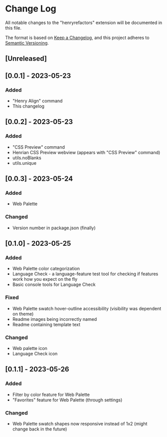 # Change Log

All notable changes to the "henryrefactors" extension will be documented in this file.

The format is based on [Keep a Changelog](https://keepachangelog.com/en/1.0.0/),
and this project adheres to [Semantic Versioning](https://semver.org/spec/v2.0.0.html).

## [Unreleased]

## [0.0.1] - 2023-05-23

### Added

- "Henry Align" command
- This changelog

## [0.0.2] - 2023-05-23

### Added

- "CSS Preview" command
- Henrian CSS Preview webview (appears with "CSS Preview" command)
- utils.noBlanks
- utils.unique

## [0.0.3] - 2023-05-24

### Added

- Web Palette

### Changed

- Version number in package.json (finally)

## [0.1.0] - 2023-05-25

### Added

- Web Palette color categorization
- Language Check - a language-feature test tool for checking if features work how you expect on the fly
- Basic console tools for Language Check

### Fixed

- Web Palette swatch hover-outline accessibility (visibility was dependent on theme)
- Readme images being incorrectly named
- Readme containing template text

### Changed

- Web palette icon
- Language Check icon

## [0.1.1] - 2023-05-26

### Added

- Filter by color feature for Web Palette
- "Favorites" feature for Web Palette (through settings)

### Changed

- Web Palette swatch shapes now responsive instead of 1x2 (might change back in the future)
